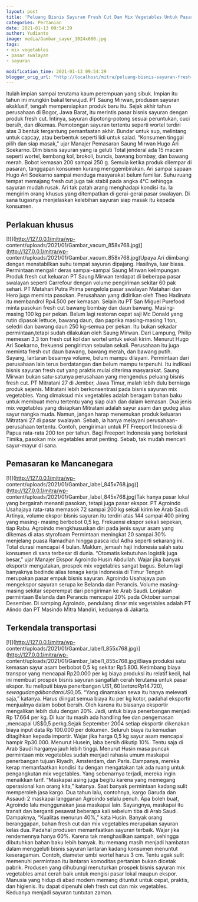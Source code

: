 ```yaml
---
layout: post
title: 'Peluang Bisnis Sayuran Fresh Cut Dan Mix Vegetables Untuk Pasar Mancanegara'
categories: Pertanian
date: 2021-01-13 09:54:29
author: Yudianto
image: media/Gambar_sayur_1024x680.jpg
tags:
- mix vegetables
- pasar swalayan
- sayuran

modification_time: 2021-01-13 09:54:29
blogger_orig_url: "http://localhost/mitra/peluang-bisnis-sayuran-fresh-cut.html"
---
```


Itulah impian sampai terutama kaum perempuan yang sibuk. Impian itu tahun ini
mungkin bakal terwujud. PT Saung Mirwan, produsen sayuran eksklusif, tengah
mempersiapkan produk baru itu. Sejak akhir tahun perusahaan di Bogor, Jawa
Barat, itu merintis pasar bisnis sayuran dengan produk fresh cut. Intinya,
sayuran dipotong-potong sesuai peruntukan, cuci bersih, dan dikemas.
Pemotongan sayuran tertentu seperti wortel terdiri atas 3 bentuk tergantung
pemanfaatan akhir. Bundar untuk sup, melintang untuk capcay, atau berbentuk
seperti lidi untuk salad. “Konsumen tinggal pilih dan siap masak,” ujar
Manajer Pemasaran Saung Mirwan Hugo Ari Soekarno. Dlm bisnis sayuran yang ia
geluti Total jenderal ada 15 macam seperti wortel, kembang kol, brokoli,
buncis, bawang bombay, dan bawang merah. Bobot kemasan 200 sampai 250 g.
Semula ketika produk dilempar di pasaran, tanggapan konsumen kurang
menggembirakan. Ari sampai sapaan Hugo Ari Soekarno sampai menduga masyarakat
belum familiar. Suhu ruang tempat memajang fresh cut juga tak stabil pada
angka 4°C sehingga sayuran mudah rusak. Ari tak patah arang menghadapi kondisi
itu. Ia mengirim orang khusus yang ditempatkan di gerai-gerai pasar swalayan.
Di sana tugasnya menjelaskan kelebihan sayuran siap masak itu kepada konsumen.

## Perlakuan khusus

[![](http://127.0.0.1/mitra/wp-
content/uploads/2021/01/Gambar_vacum_858x768.jpg)](http://127.0.0.1/mitra/wp-
content/uploads/2021/01/Gambar_vacum_858x768.jpg)Upaya Ari diimbangi dengan
menstabilkan suhu tempat sayuran dipajang. Hasilnya, luar biasa. Permintaan
mengalir deras sampai-sampai Saung Mirwan kelimpungan. Produk fresh cut
keluaran PT Saung Mirwan terdapat di beberapa pasar swalayan seperti Carrefour
dengan volume pengiriman sekitar 60 pak sehari. PT Matahari Putra Prima
pengelola pasar swalayan Matahari dan Hero juga meminta pasokan. Perusahaan
yang didirikan oleh Theo Hadinata itu membandrol Rp4.500 per kemasan. Selain
itu PT San Miguel Purefood minta pasokan fresh cut bawang bombay dan daun
bawang. Masing-masing 100 kg per pekan. Belum lagi restoran cepat saji Mc
Donald yang rutin dipasok lettuce, bawang daun, dan paprika masing-masing 1
ton, seledri dan bawang daun 250 kg-semua per pekan. Itu bukan sekadar
permintaan,tetapi sudah dilakukan oleh Saung Mirwan. Dari Lampung, Philip
memesan 3,3 ton fresh cut kol dan wortel untuk sekali kirim. Menurut Hugo Ari
Soekarno, frekuensi pengiriman sebulan sekali. Perusahaan itu juga meminta
fresh cut daun bawang, bawang merah, dan bawang putih. Sayang, lantaran
besarnya volume, belum mampu dilayani. Permintaan dari perusahaan lain terus
berdatangan dan belum mampu terpenuhi. Itu indikasi bisnis sayuran fresh cut
yang praktis mulai diterima masyarakat. Saung Mirwan bukan satu-satunya
perusahaan yang mengendus peluang bisnis fresh cut. PT Mitratani 27 di Jember,
Jawa Timur, malah lebih dulu berniaga produk sejenis. Mitratani lebih
berkonsentrasi pada bisnis sayuran mix vegetables. Yang dimaksud mix
vegetables adalah beragam bahan baku untuk membuat menu tertentu yang siap
olah dan dalam kemasan. Dua jenis mix vegetables yang disiapkan Mitratani
adalah sayur asam dan gudeg alias sayur nangka muda. Namun, jangan harap
menemukan produk keluaran Mitratani 27 di pasar swalayan. Sebab, ia hanya
melayani perusahaan-perusahaan tertentu. Contoh, pengiriman untuk PT Freeport
Indonesia di Papua rata-rata 200 ton per tahun. Bagi Freeport Indonesia yang
berlokasi Timika, pasokan mix vegetables amat penting. Sebab, tak mudah
mencari sayur-mayur di sana.

## Pemasaran ke Mancanegara

[![](http://127.0.0.1/mitra/wp-
content/uploads/2021/01/Gambar_label_845x768.jpg)](http://127.0.0.1/mitra/wp-
content/uploads/2021/01/Gambar_label_845x768.jpg)Tak hanya pasar lokal yang
bergairah menanti pasokan, tetapi juga pasar ekspor. PT Agroindo Usahajaya
rata-rata memasok 72 sampai 200 kg sekali kirim ke Arab Saudi. Artinya, volume
ekspor bisnis sayuran itu terdiri atas 144 sampai 400 piring yang masing-
masing berbobot 0,5 kg. Frekuensi ekspor sekali sepekan, tiap Rabu. Agroindo
mengkhususkan diri pada jenis sayur asam yang dikemas di atas styrofoam
Permintaan meningkat 20 sampai 30% menjelang puasa Ramadhan hingga pasca idul
Adha seperti sekarang ini. Total durasi mencapai 4 bulan. Maklum, jemaah haji
Indonesia salah satu konsumen di sana terbesar di dunia. “Otomatis kebutuhan
logistik juga besar,” ujar Manajer Ekspor Agroindo Husin Abdullah. Wajar jika
banyak eksportir mengatakan, prospek mix vegetables sangat bagus. Belum lagi
banyaknya bedinde alias tenaga kerja Indonesia di Timur Tengah merupakan pasar
empuk bisnis sayuran. Agroindo Usahajaya pun mengekspor sayuran serupa ke
Belanda dan Perancis. Volume masing-masing sekitar seperempat dari pengiriman
ke Arab Saudi. Lonjakan permintaan Belanda dan Perancis mencapai 20% pada
Oktober sampai Desember. Di samping Agroindo, pendulang dinar mix vegetables
adalah PT Alindo dan PT Masindo Mitra Mandiri, keduanya di Jakarta.

## Terkendala transportasi

[![](http://127.0.0.1/mitra/wp-
content/uploads/2021/01/Gambar_label1_855x768.jpg)](http://127.0.0.1/mitra/wp-
content/uploads/2021/01/Gambar_label1_855x768.jpg)Biaya produksi satu kemasan
sayur asam berbobot 0,5 kg sekitar Rp5.800. Ketimbang biaya transpor yang
mencapai Rp20.000 per kg biaya produksi itu relatif kecil, hal ini membuat
prospek bisnis sayuran sangatlah cerah terutama untuk pasar ekspor. Itu
meliputi biaya penerbangan US$1,60 (setara Rp 14.720), sewa gudang di bandara
US$0,05. “Yang dinamakan sewa itu hanya melewati saja,” katanya. Harus diingat
semua biaya itu per kg kotor, padahal eksportir menjualnya dalam bobot bersih.
Oleh karena itu biasanya eksportir mengalikan lebih dulu dengan 20%. Jadi,
untuk biaya penerbangan menjadi Rp 17.664 per kg. Di luar itu masih ada
handling fee dan pengemasan ,mencapai US$0,5 perkg.Sejak September 2004 setiap
eksportir dikenakan biaya input data Rp 100.000 per dokumen. Seluruh biaya itu
kemudian ditagihkan kepada importir. Wajar jika harga 0,5 kg sayur asam
mencapai hampir Rp30.000. Menurut Husein, laba bersih dikutip 10%. Tentu saja
di Arab Saudi harganya jauh lebih tinggi. Menurut Husin masa puncak permintaan
mix vegetables sudah menjadi rahasia umum maskapai penerbangan tujuan Riyadh,
Amsterdam, dan Paris. Dampanya, mereka kerap memanfaatkan kondisi itu dengan
mengatakan tak ada ruang untuk pengangkutan mix vegetables. Yang sebenarnya
terjadi, mereka ingin menaikkan tarif. “Maskapai asing juga begitu karena yang
memegang operasional kan orang kita,” katanya. Saat banyak permintaan kadang
sulit memperoleh jasa kargo. Dua tahun lalu, contohnya, kargo Garuda dan
Assaudi 2 maskapai langganan Agroindo selalu penuh. Apa boleh buat, Agroindo
lalu menggunakan jasa maskapai lain. Sayangnya, maskapai itu transit dan
berganti pesawat beberapa kali sebelum tiba di Arab Saudi. Dampaknya,
“Kualitas menurun 40%,” kata Husin. Banyak orang beranggapan, bahan fresh cut
dan mix vegetables merupakan sayuran kelas dua. Padahal produsen memanfaatkan
sayuran terbaik. Wajar jika rendemennya hanya 60%. Karena tak menghasilkan
sampah, sehingga dibutuhkan bahan baku lebih banyak. Itu memang masih menjadi
hambatan dalam menggeluti bisnis sayuran lantaran kadang konsumen menuntut
keseragaman. Contoh, diameter umbi wortel harus 3 cm. Tentu agak sulit
memenuhi permintaan itu lantaran komoditas pertanian bukan dicetak pabrik.
Produsen yang dihubungi menuturkan prospek bisnis sayuran mix vegetables amat
cerah baik untuk mengisi pasar lokal maupun ekspor. Manusia yang hidup di abad
modern memang dituntut untuk cepat, praktis, dan higienis. Itu dapat dipenuhi
oleh fresh cut dan mix vegetables. Keduanya menjadi sayuran tuntutan zaman.


